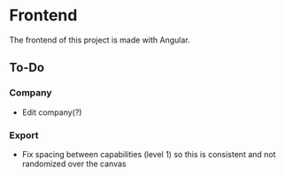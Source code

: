 # Frontend
The frontend of this project is made with Angular. 

## To-Do

### Company
* Edit company(?)

### Export
* Fix spacing between capabilities (level 1) so this is consistent and not randomized over the canvas
